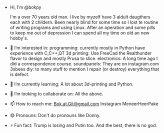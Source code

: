  - Hi, I’m @bokpy

   I'm a over 70 years old man.
   I live by myzelf have 3 aldult daugthers each with 2 childern.
   Been nearly blind for some time so I lost te routine of writing programs and
   using Linux. 
   After an operation and some pills to keep me out of depression I can spend all 
   my time on old an new hobby's.

- 👀 I’m interested in:
  programming: currently mostly in Python have experience with C,C++,QT
  3d printing: Use FreeCad the Realthunder flavor to design and mostly Prusa to slice.
  electronics: A long time ago I did a correspondence course.
  soundpanels: They are on instagram.com 3xbees
  diy: to many stuff to mention I repair (or destroy) everything that is defect.

- 🌱 I’m currently learning:
  A lot about 3d-printing and Python.
  
- 💞️ I’m looking to collaborate on:
    All the above.
  
- 📫 How to reach me:
  Bok.at.Git@gmail.com
  Instagram MeneerHeerPake
   
- 😄 Pronouns:
  Don't do pronouns like Donny.

- ⚡ Fun fact:
  Trump is losing and Putin too.
  And the best, there is no god.

<!---
Bok-Hups/Bok-Hups is a ✨ special ✨ repository because its `README.md` (this file) appears on your GitHub profile.
You can click the Preview link to take a look at your changes.
--->
